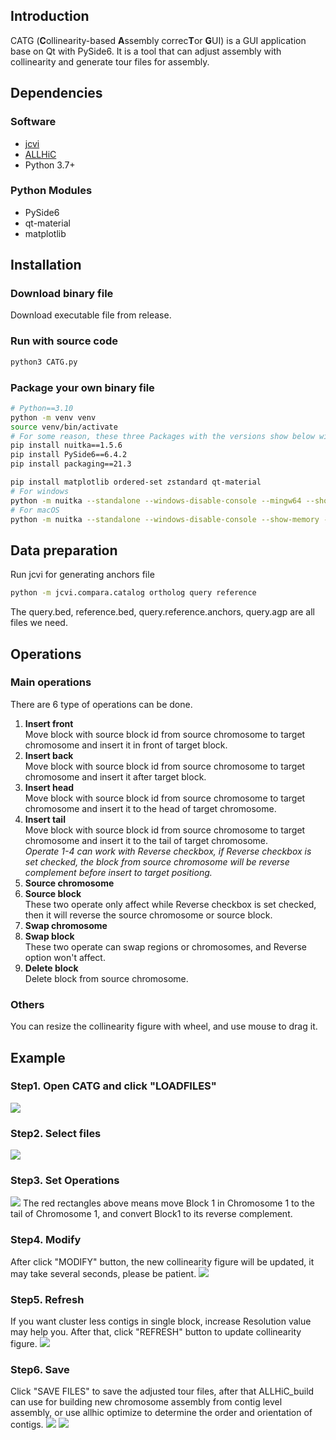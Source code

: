 ## Introduction
CATG (**C**ollinearity-based **A**ssembly correc**T**or **G**UI) is a GUI application base on Qt with PySide6. 
It is a tool that can adjust assembly with collinearity and generate tour files for assembly.

## Dependencies

### Software
* [jcvi](https://github.com/tanghaibao/jcvi)
* [ALLHiC](https://github.com/tangerzhang/ALLHiC)
* Python 3.7+

### Python Modules
* PySide6
* qt-material
* matplotlib

## Installation

### Download binary file
Download executable file from release.
### Run with source code
```bash
python3 CATG.py
```
### Package your own binary file
```bash
# Python==3.10
python -m venv venv
source venv/bin/activate
# For some reason, these three Packages with the versions show below will increase the success rate of packaging.
pip install nuitka==1.5.6
pip install PySide6==6.4.2
pip install packaging==21.3

pip install matplotlib ordered-set zstandard qt-material
# For windows
python -m nuitka --standalone --windows-disable-console --mingw64 --show-memory --show-progress --nofollow-imports --plugin-enable=pyside6 --follow-import-to=matplotlib,qt_material --nofollow-import-to=tkinter --include-data-files="coll_asm_corr_gui/resources/CATG.png"="coll_asm_corr_gui/resources/CATG.png" --include-package-data="qt_material" --windows-icon-from-ico="coll_asm_corr_gui/resources/CATG.ico" --onefile CATG.py
# For macOS
python -m nuitka --standalone --windows-disable-console --show-memory --show-progress --nofollow-imports --plugin-enable=pyside6 --follow-import-to=matplotlib,qt_material --nofollow-import-to=tkinter --include-data-files="coll_asm_corr_gui/resources/CATG.png"="coll_asm_corr_gui/resources/CATG.png" --include-package-data="qt_material" CATG.py --macos-create-app-bundle --macos-app-icon="coll_asm_corr_gui/resources/CATG.icns"
```
## Data preparation
Run jcvi for generating anchors file
```bash
python -m jcvi.compara.catalog ortholog query reference
```
The query.bed, reference.bed, query.reference.anchors, query.agp are all files we need.

## Operations

### Main operations
There are 6 type of operations can be done.

1. **Insert front**  
   Move block with source block id from source chromosome to target chromosome and insert it in front of target block.
2. **Insert back**  
   Move block with source block id from source chromosome to target chromosome and insert it after target block.
3. **Insert head**  
   Move block with source block id from source chromosome to target chromosome and insert it to the head of target chromosome.
4. **Insert tail**  
   Move block with source block id from source chromosome to target chromosome and insert it to the tail of target chromosome.  
   _Operate 1-4 can work with Reverse checkbox, if Reverse checkbox is set checked, the block from source chromosome will be reverse complement before insert to target positiong._
5. **Source chromosome**
6. **Source block**  
   These two operate only affect while Reverse checkbox is set checked, then it will reverse the source chromosome or source block.
7. **Swap chromosome**
8. **Swap block**  
   These two operate can swap regions or chromosomes, and Reverse option won't affect.
9. **Delete block**  
   Delete block from source chromosome.
### Others
You can resize the collinearity figure with wheel, and use mouse to drag it.

## Example

### Step1. Open CATG and click "LOADFILES"
![](Manual/Step1.LoadFiles.png)

### Step2. Select files
![](Manual/Step2.SelectFiles.png)

### Step3. Set Operations
![](Manual/Step3.SetOperations.png)
The red rectangles above means move Block 1 in Chromosome 1 to the tail of Chromosome 1, and convert Block1 to its reverse complement. 

### Step4. Modify
After click "MODIFY" button, the new collinearity figure will be updated, it may take several seconds, please be patient.
![](Manual/Step4.Modified.png)

### Step5. Refresh
If you want cluster less contigs in single block, increase Resolution value may help you.
After that, click "REFRESH" button to update collinearity figure.
![](Manual/Step5.Refresh.png)

### Step6. Save
Click "SAVE FILES" to save the adjusted tour files, after that ALLHiC_build can use for building new chromosome assembly from contig level assembly, or use allhic optimize to determine the order and orientation of contigs.
![](Manual/Step6.SaveFiles.png)
![](Manual/Step7.SavedFiles.png)
